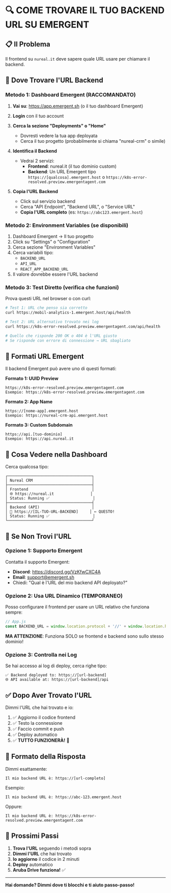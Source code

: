 # 🔍 COME TROVARE IL TUO BACKEND URL SU EMERGENT

## 📋 Il Problema

Il frontend su `nureal.it` deve sapere quale URL usare per chiamare il backend.

## 🎯 Dove Trovare l'URL Backend

### Metodo 1: Dashboard Emergent (RACCOMANDATO)

1. **Vai su**: https://app.emergent.sh (o il tuo dashboard Emergent)

2. **Login** con il tuo account

3. **Cerca la sezione "Deployments" o "Home"**
   - Dovresti vedere la tua app deployata
   - Cerca il tuo progetto (probabilmente si chiama "nureal-crm" o simile)

4. **Identifica il Backend**
   - Vedrai 2 servizi:
     * **Frontend**: nureal.it (il tuo dominio custom)
     * **Backend**: Un URL Emergent tipo `https://[qualcosa].emergent.host` o `https://k8s-error-resolved.preview.emergentagent.com`

5. **Copia l'URL Backend**
   - Click sul servizio backend
   - Cerca "API Endpoint", "Backend URL", o "Service URL"
   - **Copia l'URL completo** (es: `https://abc123.emergent.host`)

### Metodo 2: Environment Variables (se disponibili)

1. Dashboard Emergent → Il tuo progetto
2. Click su "Settings" o "Configuration"
3. Cerca sezione "Environment Variables"
4. Cerca variabili tipo:
   - `BACKEND_URL`
   - `API_URL`
   - `REACT_APP_BACKEND_URL`
5. Il valore dovrebbe essere l'URL backend

### Metodo 3: Test Diretto (verifica che funzioni)

Prova questi URL nel browser o con curl:

```bash
# Test 1: URL che penso sia corretto
curl https://mobil-analytics-1.emergent.host/api/health

# Test 2: URL alternativo trovato nei log
curl https://k8s-error-resolved.preview.emergentagent.com/api/health

# Quello che risponde 200 OK o 404 è l'URL giusto
# Se risponde con errore di connessione → URL sbagliato
```

## 🔧 Formati URL Emergent

Il backend Emergent può avere uno di questi formati:

**Formato 1: UUID Preview**
```
https://k8s-error-resolved.preview.emergentagent.com
Esempio: https://k8s-error-resolved.preview.emergentagent.com
```

**Formato 2: App Name**
```
https://[nome-app].emergent.host
Esempio: https://nureal-crm-api.emergent.host
```

**Formato 3: Custom Subdomain**
```
https://api.[tuo-dominio]
Esempio: https://api.nureal.it
```

## 📱 Cosa Vedere nella Dashboard

Cerca qualcosa tipo:

```
┌─────────────────────────────────────┐
│ Nureal CRM                          │
├─────────────────────────────────────┤
│ Frontend                            │
│ 🌐 https://nureal.it                │
│ Status: Running ✅                   │
├─────────────────────────────────────┤
│ Backend (API)                       │
│ 🔌 https://[IL-TUO-URL-BACKEND]     │ ← QUESTO!
│ Status: Running ✅                   │
└─────────────────────────────────────┘
```

## 🚨 Se Non Trovi l'URL

### Opzione 1: Supporto Emergent

Contatta il supporto Emergent:
- **Discord**: https://discord.gg/VzKfwCXC4A
- **Email**: support@emergent.sh
- Chiedi: "Qual è l'URL del mio backend API deployato?"

### Opzione 2: Usa URL Dinamico (TEMPORANEO)

Posso configurare il frontend per usare un URL relativo che funziona sempre:

```javascript
// App.js
const BACKEND_URL = window.location.protocol + '//' + window.location.host;
```

**MA ATTENZIONE**: Funziona SOLO se frontend e backend sono sullo stesso dominio!

### Opzione 3: Controlla nei Log

Se hai accesso ai log di deploy, cerca righe tipo:
```
✅ Backend deployed to: https://[url-backend]
🌐 API available at: https://[url-backend]/api
```

## ✅ Dopo Aver Trovato l'URL

Dimmi l'URL che hai trovato e io:

1. ✅ Aggiorno il codice frontend
2. ✅ Testo la connessione
3. ✅ Faccio commit e push
4. ✅ Deploy automatico
5. ✅ **TUTTO FUNZIONERÀ!** 🎉

## 📝 Formato della Risposta

Dimmi esattamente:

```
Il mio backend URL è: https://[url-completo]
```

Esempio:
```
Il mio backend URL è: https://abc-123.emergent.host
```

Oppure:
```
Il mio backend URL è: https://k8s-error-resolved.preview.emergentagent.com
```

## 🎯 Prossimi Passi

1. **Trova l'URL** seguendo i metodi sopra
2. **Dimmi l'URL** che hai trovato
3. **Io aggiorno** il codice in 2 minuti
4. **Deploy** automatico
5. **Aruba Drive funziona!** ✅

---

**Hai domande? Dimmi dove ti blocchi e ti aiuto passo-passo!**
